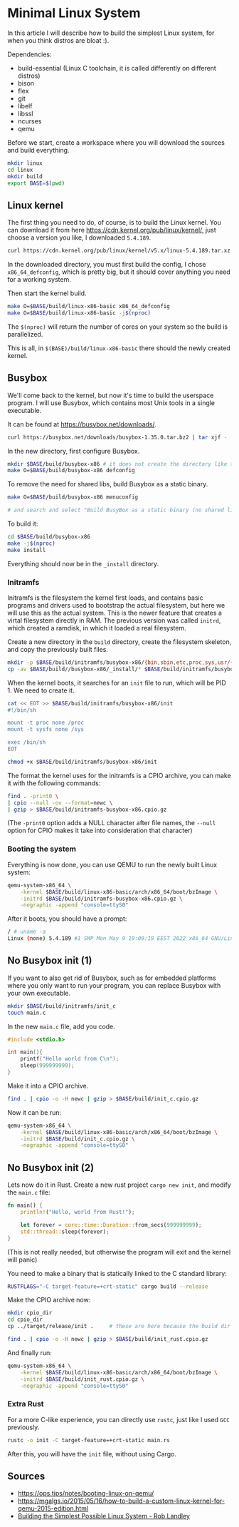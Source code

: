 # Minimal Linux System

In this article I will describe how to build the simplest Linux system,
for when you think distros are bloat :).

Dependencies:
* build-essential (Linux C toolchain, it is called differently on different distros)
* bison
* flex
* git
* libelf
* libssl
* ncurses
* qemu

Before we start, create a workspace where you will download the sources and build everything.

```bash
mkdir linux
cd linux
mkdir build
export BASE=$(pwd)
```

## Linux kernel

The first thing you need to do, of course, is to build the Linux kernel. You can download it from here <https://cdn.kernel.org/pub/linux/kernel/>, just choose a version you like,
I downloaded `5.4.189`.

```bash
curl https://cdn.kernel.org/pub/linux/kernel/v5.x/linux-5.4.189.tar.xz | tar xJf -
```

In the downloaded directory, you must first build the config, I chose `x86_64_defconfig`, which is
pretty big, but it should cover anything you need for a working system.

Then start the kernel build.

```bash
make O=$BASE/build/linux-x86-basic x86_64_defconfig
make O=$BASE/build/linux-x86-basic -j$(nproc)
```

The `$(nproc)` will return the number of cores on your system so the build is parallelized.

This is all, in `$(BASE)/build/linux-x86-basic` there should the newly created kernel.

## Busybox

We'll come back to the kernel, but now it's time to build the userspace program. I will use
Busybox, which contains most Unix tools in a single executable.

It can be found at <https://busybox.net/downloads/>.

```bash
curl https://busybox.net/downloads/busybox-1.35.0.tar.bz2 | tar xjf -
```

In the new directory, first configure Busybox.

```bash
mkdir $BASE/build/busybox-x86 # it does not create the directory like the kernel
make O=$BASE/build/busybox-x86 defconfig
```

To remove the need for shared libs, build Busybox as a static binary.

```bash
make O=$BASE/build/busybox-x86 menuconfig

# and search and select "Build BusyBox as a static binary (no shared libs)"
```

To build it:

```bash
cd $BASE/build/busybox-x86
make -j$(nproc)
make install
```

Everything should now be in the `_install` directory.

### Initramfs

Initramfs is the filesystem the kernel first loads, and contains basic programs and drivers
used to bootstrap the actual filesystem, but here we will use this as the actual 
system. This is the newer feature that creates a virtal filesystem directly in RAM.
The previous version was called `initrd`, which created a ramdisk, in which it loaded 
a real filesystem.

Create a new directory in the `build` directory, create the filesystem skeleton, and copy the 
previously built files.

```bash
mkdir -p $BASE/build/initramfs/busybox-x86/{bin,sbin,etc,proc,sys,usr/{bin,sbin}}
cp -av $BASE/build//busybox-x86/_install/* $BASE/build/initramfs/busybox-x86
```

When the kernel boots, it searches for an `init` file to run, which will be PID 1. 
We need to create it.

```bash
cat << EOT >> $BASE/build/initramfs/busybox-x86/init
#!/bin/sh

mount -t proc none /proc
mount -t sysfs none /sys

exec /bin/sh
EOT

chmod +x $BASE/build/initramfs/busybox-x86/init
```

The format the kernel uses for the initramfs is a CPIO archive, you can make it with
the following commands:

```bash
find . -print0 \
| cpio --null -ov --format=newc \
| gzip > $BASE/build/initramfs-busybox-x86.cpio.gz
```
(The `-print0` option adds a NULL character after file names,
the `--null` option for CPIO makes it take into consideration that character)

### Booting the system

Everything is now done, you can use QEMU to run the newly built Linux system:

```bash
qemu-system-x86_64 \
    -kernel $BASE/build/linux-x86-basic/arch/x86_64/boot/bzImage \
    -initrd $BASE/build/initramfs-busybox-x86.cpio.gz \
    -nographic -append "console=ttyS0"
```

After it boots, you should have a prompt:

```bash
/ # uname -a
Linux (none) 5.4.189 #1 SMP Mon May 9 19:09:19 EEST 2022 x86_64 GNU/Linux
```

## No Busybox init (1)

If you want to also get rid of Busybox, such as for embedded platforms where you only 
want to run your program, you can replace Busybox with your own executable.

```bash
mkdir $BASE/build/initramfs/init_c
touch main.c
```

In the new `main.c` file, add you code.

```c
#include <stdio.h>

int main(){
    printf("Hello world from C\n");
    sleep(999999999);
}
```

Make it into a CPIO archive.

```bash
find . | cpio -o -H newc | gzip > $BASE/build/init_c.cpio.gz
```

Now it can be run:

```bash
qemu-system-x86_64 \
    -kernel $BASE/build/linux-x86-basic/arch/x86_64/boot/bzImage \
    -initrd $BASE/build/init_c.cpio.gz \
    -nographic -append "console=ttyS0"
```

## No Busybox init (2)

Lets now do it in Rust. Create a new rust project `cargo new init`, and modify the `main.c` file:

```rust
fn main() {
    println!("Hello, world from Rust!");

    let forever = core::time::Duration::from_secs(999999999);
    std::thread::sleep(forever);
}
```

(This is not really needed, but otherwise the program will exit and the kernel will panic)

You need to make a binary that is statically linked to the C standard library:

```bash
RUSTFLAGS="-C target-feature=+crt-static" cargo build --release
```

Make the CPIO archive now:

```bash
mkdir cpio_dir
cd cpio_dir
cp ../target/release/init .     # these are here because the build dir also has other stuff

find . | cpio -o -H newc | gzip > $BASE/build/init_rust.cpio.gz
```

And finally run:

```bash
qemu-system-x86_64 \
    -kernel $BASE/build/linux-x86-basic/arch/x86_64/boot/bzImage \
    -initrd $BASE/build/init_rust.cpio.gz \
    -nographic -append "console=ttyS0"
```

### Extra Rust

For a more C-like experience, you can directly use `rustc`, just like I used `GCC` previously.

```bash
rustc -o init -C target-feature=+crt-static main.rs
```

After this, you will have the `init` file, without using Cargo.

## Sources

* <https://ops.tips/notes/booting-linux-on-qemu/>
* <https://mgalgs.io/2015/05/16/how-to-build-a-custom-linux-kernel-for-qemu-2015-edition.html>
* [Building the Simplest Possible Linux System - Rob Landley](https://www.youtube.com/watch?v=Sk9TatW9ino)